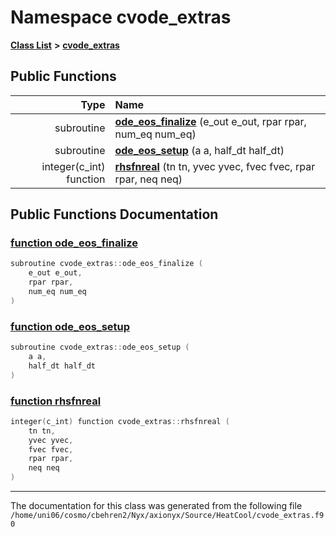 
# Namespace cvode\_extras


[**Class List**](annotated.md) **>** [**cvode\_extras**](namespacecvode__extras.md)




















## Public Functions

| Type | Name |
| ---: | :--- |
|  subroutine | [**ode\_eos\_finalize**](namespacecvode__extras.md#function-ode-eos-finalize) (e\_out e\_out, rpar rpar, num\_eq num\_eq) <br> |
|  subroutine | [**ode\_eos\_setup**](namespacecvode__extras.md#function-ode-eos-setup) (a a, half\_dt half\_dt) <br> |
|  integer(c\_int) function | [**rhsfnreal**](namespacecvode__extras.md#function-rhsfnreal) (tn tn, yvec yvec, fvec fvec, rpar rpar, neq neq) <br> |








## Public Functions Documentation


### <a href="#function-ode-eos-finalize" id="function-ode-eos-finalize">function ode\_eos\_finalize </a>


```cpp
subroutine cvode_extras::ode_eos_finalize (
    e_out e_out,
    rpar rpar,
    num_eq num_eq
) 
```



### <a href="#function-ode-eos-setup" id="function-ode-eos-setup">function ode\_eos\_setup </a>


```cpp
subroutine cvode_extras::ode_eos_setup (
    a a,
    half_dt half_dt
) 
```



### <a href="#function-rhsfnreal" id="function-rhsfnreal">function rhsfnreal </a>


```cpp
integer(c_int) function cvode_extras::rhsfnreal (
    tn tn,
    yvec yvec,
    fvec fvec,
    rpar rpar,
    neq neq
) 
```



------------------------------
The documentation for this class was generated from the following file `/home/uni06/cosmo/cbehren2/Nyx/axionyx/Source/HeatCool/cvode_extras.f90`